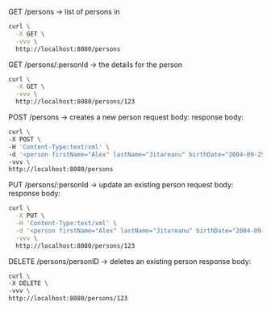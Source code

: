 GET /persons -> list of persons in <persons><person id="123" firstName="edi" lastName="dd" birthdate="2004-07-12"/></persons>

```bash
curl \
  -X GET \
  -vvv \
  http://localhost:8080/persons
```
GET /persons/:personId -> the details for the person <person id="123" firstName="edi" lastName="dd" birthdate="2004-07-12"/>

```bash
curl \
  -X GET \
  -vvv \
  http://localhost:8080/persons/123
```


POST /persons -> creates a new person
request body: <person firstName="edi" lastName="dd" birthdate="2004-07-12"/>
response body: <person id="123" firstName="edi" lastName="dd" birthdate="2004-07-12"/>

```bash
curl \
-X POST \
-H 'Content-Type:text/xml' \
-d '<person firstName="Alex" lastName="Jitareanu" birthDate="2004-09-25"/>' \
-vvv \
http://localhost:8080/persons
```
PUT /persons/:personId -> update an existing person
request body: <person firstName="edi" lastName="dd" birthdate="2004-07-12"/>
response body: <person id="123" firstName="edi" lastName="dd" birthdate="2004-07-12"/>
```bash
curl \
  -X PUT \
  -H 'Content-Type:text/xml' \
  -d '<person firstName="Alex" lastName="Jitareanu" birthDate="2004-09-25"/>' \
  -vvv \
  http://localhost:8080/persons/123
```

DELETE /persons/personID -> deletes an existing person
response body: <person id="123" firstName="edi" lastName="dd" birthdate="2004-07-12"/>
```bash
curl \
-X DELETE \
-vvv \
http://localhost:8080/persons/123
```

